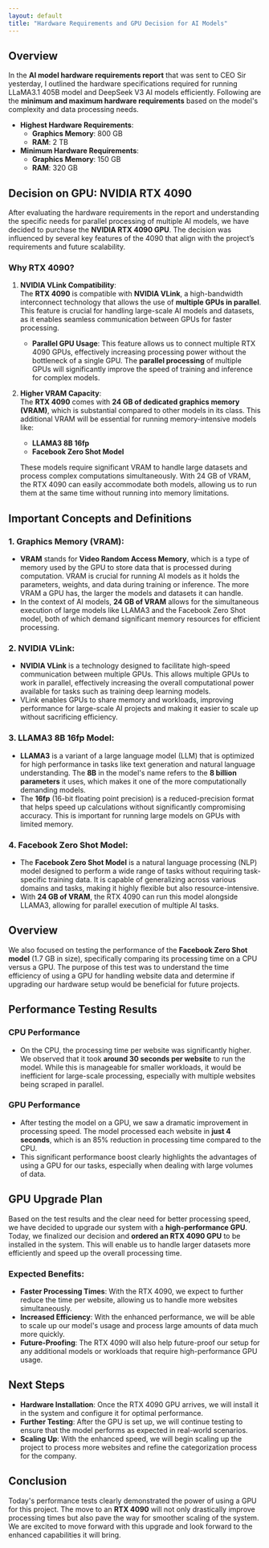 ```yaml
---
layout: default
title: "Hardware Requirements and GPU Decision for AI Models"
---
```


## Overview

In the **AI model hardware requirements report** that was sent to CEO Sir yesterday, I outlined the hardware specifications required for running LLaMA3.1 405B model and DeepSeek V3 AI models efficiently. Following are the **minimum and maximum hardware requirements** based on the model's complexity and data processing needs.

- **Highest Hardware Requirements**:  
  - **Graphics Memory**: 800 GB  
  - **RAM**: 2 TB
- **Minimum Hardware Requirements**:  
  - **Graphics Memory**: 150 GB  
  - **RAM**: 320 GB

## Decision on GPU: NVIDIA RTX 4090

After evaluating the hardware requirements in the report and understanding the specific needs for parallel processing of multiple AI models, we have decided to purchase the **NVIDIA RTX 4090 GPU**. The decision was influenced by several key features of the 4090 that align with the project’s requirements and future scalability.

### Why RTX 4090?

1. **NVIDIA VLink Compatibility**:  
   The **RTX 4090** is compatible with **NVIDIA VLink**, a high-bandwidth interconnect technology that allows the use of **multiple GPUs in parallel**. This feature is crucial for handling large-scale AI models and datasets, as it enables seamless communication between GPUs for faster processing. 

   - **Parallel GPU Usage**: This feature allows us to connect multiple RTX 4090 GPUs, effectively increasing processing power without the bottleneck of a single GPU. The **parallel processing** of multiple GPUs will significantly improve the speed of training and inference for complex models.

2. **Higher VRAM Capacity**:  
   The **RTX 4090** comes with **24 GB of dedicated graphics memory (VRAM)**, which is substantial compared to other models in its class. This additional VRAM will be essential for running memory-intensive models like:
   - **LLAMA3 8B 16fp**  
   - **Facebook Zero Shot Model**  
   
   These models require significant VRAM to handle large datasets and process complex computations simultaneously. With 24 GB of VRAM, the RTX 4090 can easily accommodate both models, allowing us to run them at the same time without running into memory limitations.

## Important Concepts and Definitions

### 1. **Graphics Memory (VRAM)**:
   - **VRAM** stands for **Video Random Access Memory**, which is a type of memory used by the GPU to store data that is processed during computation. VRAM is crucial for running AI models as it holds the parameters, weights, and data during training or inference. The more VRAM a GPU has, the larger the models and datasets it can handle.
   - In the context of AI models, **24 GB of VRAM** allows for the simultaneous execution of large models like LLAMA3 and the Facebook Zero Shot model, both of which demand significant memory resources for efficient processing.

### 2. **NVIDIA VLink**:
   - **NVIDIA VLink** is a technology designed to facilitate high-speed communication between multiple GPUs. This allows multiple GPUs to work in parallel, effectively increasing the overall computational power available for tasks such as training deep learning models.
   - VLink enables GPUs to share memory and workloads, improving performance for large-scale AI projects and making it easier to scale up without sacrificing efficiency.

### 3. **LLAMA3 8B 16fp Model**:
   - **LLAMA3** is a variant of a large language model (LLM) that is optimized for high performance in tasks like text generation and natural language understanding. The **8B** in the model's name refers to the **8 billion parameters** it uses, which makes it one of the more computationally demanding models.
   - The **16fp** (16-bit floating point precision) is a reduced-precision format that helps speed up calculations without significantly compromising accuracy. This is important for running large models on GPUs with limited memory.

### 4. **Facebook Zero Shot Model**:
   - The **Facebook Zero Shot Model** is a natural language processing (NLP) model designed to perform a wide range of tasks without requiring task-specific training data. It is capable of generalizing across various domains and tasks, making it highly flexible but also resource-intensive.
   - With **24 GB of VRAM**, the RTX 4090 can run this model alongside LLAMA3, allowing for parallel execution of multiple AI tasks.


## Overview

We also focused on testing the performance of the **Facebook Zero Shot model** (1.7 GB in size), specifically comparing its processing time on a CPU versus a GPU. The purpose of this test was to understand the time efficiency of using a GPU for handling website data and determine if upgrading our hardware setup would be beneficial for future projects.

## Performance Testing Results

### **CPU Performance**
- On the CPU, the processing time per website was significantly higher. We observed that it took **around 30 seconds per website** to run the model. While this is manageable for smaller workloads, it would be inefficient for large-scale processing, especially with multiple websites being scraped in parallel.

### **GPU Performance**
- After testing the model on a GPU, we saw a dramatic improvement in processing speed. The model processed each website in **just 4 seconds**, which is an 85% reduction in processing time compared to the CPU.
- This significant performance boost clearly highlights the advantages of using a GPU for our tasks, especially when dealing with large volumes of data.

## GPU Upgrade Plan

Based on the test results and the clear need for better processing speed, we have decided to upgrade our system with a **high-performance GPU**. Today, we finalized our decision and **ordered an RTX 4090 GPU** to be installed in the system. This will enable us to handle larger datasets more efficiently and speed up the overall processing time.

### Expected Benefits:
- **Faster Processing Times**: With the RTX 4090, we expect to further reduce the time per website, allowing us to handle more websites simultaneously.
- **Increased Efficiency**: With the enhanced performance, we will be able to scale up our model's usage and process large amounts of data much more quickly.
- **Future-Proofing**: The RTX 4090 will also help future-proof our setup for any additional models or workloads that require high-performance GPU usage.

## Next Steps
- **Hardware Installation**: Once the RTX 4090 GPU arrives, we will install it in the system and configure it for optimal performance.
- **Further Testing**: After the GPU is set up, we will continue testing to ensure that the model performs as expected in real-world scenarios.
- **Scaling Up**: With the enhanced speed, we will begin scaling up the project to process more websites and refine the categorization process for the company.

## Conclusion
Today's performance tests clearly demonstrated the power of using a GPU for this project. The move to an **RTX 4090** will not only drastically improve processing times but also pave the way for smoother scaling of the system. We are excited to move forward with this upgrade and look forward to the enhanced capabilities it will bring.
